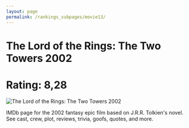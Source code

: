 ```yaml
---
layout: page
permalink: /rankings_subpages/movie13/
---
```

    
# The Lord of the Rings: The Two Towers 2002
# Rating: 8,28
![The Lord of the Rings: The Two Towers 2002](https://fwcdn.pl/fpo/14/51/31451/7877022_1.7.webp)


IMDb page for the 2002 fantasy epic film based on J.R.R. Tolkien's novel. See cast, crew, plot, reviews, trivia, goofs, quotes, and more.